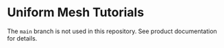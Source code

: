 # Uniform Mesh Tutorials

The `main` branch is not used in this repository. See product documentation for details.